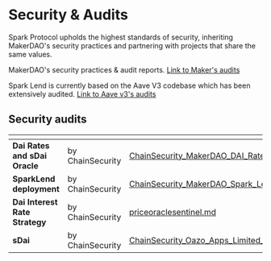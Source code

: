 # Security & Audits

Spark Protocol upholds the highest standards of security, inheriting MakerDAO's security practices and partnering with projects that share the same values.

MakerDAO's security practices & audit reports. [Link to Maker's audits](https://security.makerdao.com/)

Spark Lend is currently based on the Aave V3 codebase which has been extensively audited. [Link to Aave v3's audits](https://docs.aave.com/developers/deployed-contracts/security-and-audits)



## Security audits

<table data-view="cards"><thead><tr><th></th><th></th><th data-hidden data-card-target data-type="content-ref"></th></tr></thead><tbody><tr><td><strong>Dai Rates and sDai Oracle</strong></td><td>by ChainSecurity</td><td><a href="ChainSecurity_MakerDAO_DAI_Rates__sDAI_Oracle_audit.pdf">ChainSecurity_MakerDAO_DAI_Rates__sDAI_Oracle_audit.pdf</a></td></tr><tr><td><strong>SparkLend deployment</strong></td><td>by ChainSecurity</td><td><a href="ChainSecurity_MakerDAO_Spark_Lend_deployment_validation.pdf">ChainSecurity_MakerDAO_Spark_Lend_deployment_validation.pdf</a></td></tr><tr><td><strong>Dai Interest Rate Strategy</strong></td><td>by ChainSecurity</td><td><a href="../core-contracts/priceoraclesentinel.md">priceoraclesentinel.md</a></td></tr><tr><td><strong>sDai</strong></td><td>by ChainSecurity</td><td><a href="ChainSecurity_Oazo_Apps_Limited_Savings_Dai_audit.pdf">ChainSecurity_Oazo_Apps_Limited_Savings_Dai_audit.pdf</a></td></tr></tbody></table>
